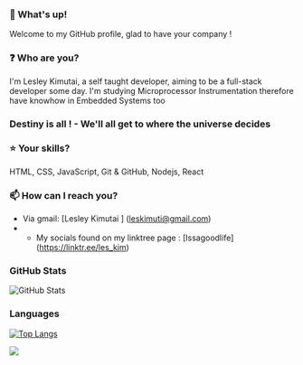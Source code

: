 
### **👋 What's up!**

Welcome to my GitHub profile, glad to have your company !

### **❓ Who are you?**

I'm Lesley Kimutai, a self taught developer, aiming to be a full-stack developer some day.
I'm studying Microprocessor Instrumentation therefore have knowhow in Embedded Systems too

### Destiny is all ! - We'll all get to where the universe decides  

### **⭐ Your skills?**

HTML, CSS, JavaScript, Git & GitHub, Nodejs, React

### **📫 How can I reach you?**

- Via gmail: [Lesley Kimutai ] (leskimuti@gmail.com)
- + My socials found on my linktree page : [Issagoodlife] (https://linktr.ee/les_kim)

### GitHub Stats 

<img src="https://github-readme-stats.vercel.app/api?username=Leskim&show_icons=true&theme=github_dark" alt="GitHub Stats" />

### Languages

[![Top Langs](https://github-readme-stats.vercel.app/api/top-langs/?username=Leskim&hide=html,css&theme=github_dark)](https://github.com/anuraghazra/github-readme-stats)

[![](https://visitcount.itsvg.in/api?id=Leskim&label=Profile%20Views&color=2&pretty=false)](https://visitcount.itsvg.in)
